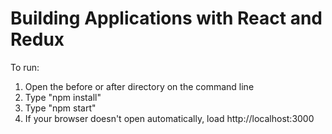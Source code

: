 # Building Applications with React and Redux 

To run:
1. Open the before or after directory on the command line
2. Type "npm install"
3. Type "npm start"
4. If your browser doesn't open automatically, load http://localhost:3000